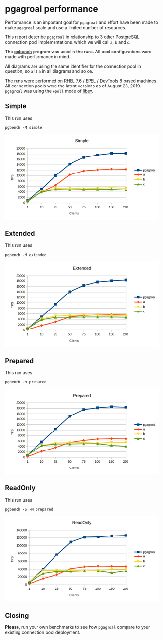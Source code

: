 # pgagroal performance

Performance is an important goal for `pgagroal` and effort have been made
to make `pgagroal` scale and use a limited number of resources.

This report describe `pgagroal` in relationship to 3 other [PostgreSQL](https://www.postgresql.org)
connection pool implementations, which we will call `a`, `b` and `c`.

The [pgbench](https://www.postgresql.org/docs/11/pgbench.html) program was used in the runs. All pool
configurations were made with performance in mind.

All diagrams are using the same identifier for the connection pool in question, so `a` is `a` in all
diagrams and so on.

The runs were performed on [RHEL](https://www.redhat.com/en/technologies/linux-platforms/enterprise-linux) 7.6 /
[EPEL](https://access.redhat.com/solutions/3358) / [DevTools](https://developers.redhat.com/products/developertoolset/overview) 8
based machines. All connection pools were the latest versions as of August 28, 2019. `pgagroal` was using the `epoll` mode
of [libev](http://software.schmorp.de/pkg/libev.html).

## Simple

This run uses

```
pgbench -M simple
```

![pgbench simple](https://github.com/agroal/pgagroal/raw/master/doc/images/perf-simple.png "pgbench simple")

## Extended

This run uses

```
pgbench -M extended
```

![pgbench extended](https://github.com/agroal/pgagroal/raw/master/doc/images/perf-extended.png "pgbench extended")

## Prepared

This run uses

```
pgbench -M prepared
```

![pgbench prepared](https://github.com/agroal/pgagroal/raw/master/doc/images/perf-prepared.png "pgbench prepared")

## ReadOnly

This run uses

```
pgbench -S -M prepared
```

![pgbench readonly](https://github.com/agroal/pgagroal/raw/master/doc/images/perf-readonly.png "pgbench readonly")

## Closing

**Please**, run your own benchmarks to see how `pgagroal` compare to your existing connection pool
deployment.
